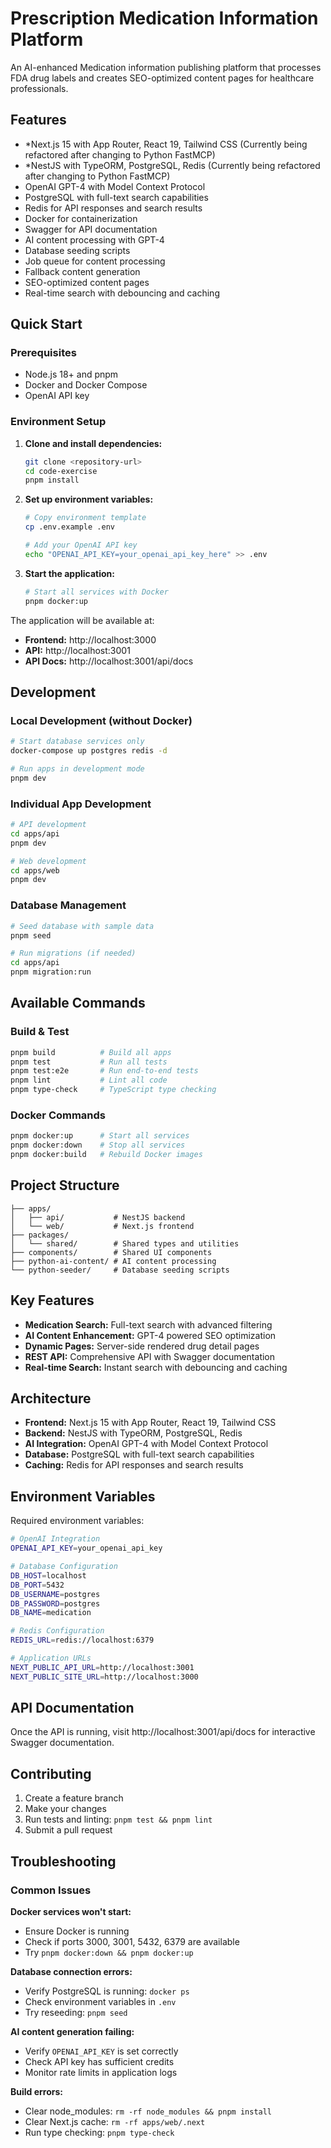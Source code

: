 # Prescription Medication Information Platform

An AI-enhanced Medication information publishing platform that processes FDA drug labels and creates SEO-optimized content pages for healthcare professionals.

## Features

- *Next.js 15 with App Router, React 19, Tailwind CSS (Currently being refactored after changing to Python FastMCP)
- *NestJS with TypeORM, PostgreSQL, Redis (Currently being refactored after changing to Python FastMCP)
- OpenAI GPT-4 with Model Context Protocol
- PostgreSQL with full-text search capabilities
- Redis for API responses and search results
- Docker for containerization
- Swagger for API documentation
- AI content processing with GPT-4
- Database seeding scripts
- Job queue for content processing
- Fallback content generation
- SEO-optimized content pages
- Real-time search with debouncing and caching

## Quick Start

### Prerequisites

- Node.js 18+ and pnpm
- Docker and Docker Compose
- OpenAI API key

### Environment Setup

1. **Clone and install dependencies:**
   ```bash
   git clone <repository-url>
   cd code-exercise
   pnpm install
   ```

2. **Set up environment variables:**
   ```bash
   # Copy environment template
   cp .env.example .env
   
   # Add your OpenAI API key
   echo "OPENAI_API_KEY=your_openai_api_key_here" >> .env
   ```

3. **Start the application:**
   ```bash
   # Start all services with Docker
   pnpm docker:up
   ```

The application will be available at:
- **Frontend:** http://localhost:3000
- **API:** http://localhost:3001
- **API Docs:** http://localhost:3001/api/docs

## Development

### Local Development (without Docker)

```bash
# Start database services only
docker-compose up postgres redis -d

# Run apps in development mode
pnpm dev
```

### Individual App Development

```bash
# API development
cd apps/api
pnpm dev

# Web development
cd apps/web  
pnpm dev
```

### Database Management

```bash
# Seed database with sample data
pnpm seed

# Run migrations (if needed)
cd apps/api
pnpm migration:run
```

## Available Commands

### Build & Test
```bash
pnpm build          # Build all apps
pnpm test           # Run all tests
pnpm test:e2e       # Run end-to-end tests
pnpm lint           # Lint all code
pnpm type-check     # TypeScript type checking
```

### Docker Commands
```bash
pnpm docker:up      # Start all services
pnpm docker:down    # Stop all services
pnpm docker:build   # Rebuild Docker images
```

## Project Structure

```
├── apps/
│   ├── api/           # NestJS backend
│   └── web/           # Next.js frontend
├── packages/
│   └── shared/        # Shared types and utilities
├── components/        # Shared UI components
├── python-ai-content/ # AI content processing
└── python-seeder/     # Database seeding scripts
```

## Key Features

- **Medication Search:** Full-text search with advanced filtering
- **AI Content Enhancement:** GPT-4 powered SEO optimization
- **Dynamic Pages:** Server-side rendered drug detail pages
- **REST API:** Comprehensive API with Swagger documentation
- **Real-time Search:** Instant search with debouncing and caching

## Architecture

- **Frontend:** Next.js 15 with App Router, React 19, Tailwind CSS
- **Backend:** NestJS with TypeORM, PostgreSQL, Redis
- **AI Integration:** OpenAI GPT-4 with Model Context Protocol
- **Database:** PostgreSQL with full-text search capabilities
- **Caching:** Redis for API responses and search results

## Environment Variables

Required environment variables:

```bash
# OpenAI Integration
OPENAI_API_KEY=your_openai_api_key

# Database Configuration
DB_HOST=localhost
DB_PORT=5432
DB_USERNAME=postgres
DB_PASSWORD=postgres
DB_NAME=medication

# Redis Configuration  
REDIS_URL=redis://localhost:6379

# Application URLs
NEXT_PUBLIC_API_URL=http://localhost:3001
NEXT_PUBLIC_SITE_URL=http://localhost:3000
```

## API Documentation

Once the API is running, visit http://localhost:3001/api/docs for interactive Swagger documentation.

## Contributing

1. Create a feature branch
2. Make your changes
3. Run tests and linting: `pnpm test && pnpm lint`
4. Submit a pull request

## Troubleshooting

### Common Issues

**Docker services won't start:**
- Ensure Docker is running
- Check if ports 3000, 3001, 5432, 6379 are available
- Try `pnpm docker:down && pnpm docker:up`

**Database connection errors:**
- Verify PostgreSQL is running: `docker ps`
- Check environment variables in `.env`
- Try reseeding: `pnpm seed`

**AI content generation failing:**
- Verify `OPENAI_API_KEY` is set correctly
- Check API key has sufficient credits
- Monitor rate limits in application logs

**Build errors:**
- Clear node_modules: `rm -rf node_modules && pnpm install`
- Clear Next.js cache: `rm -rf apps/web/.next`
- Run type checking: `pnpm type-check`